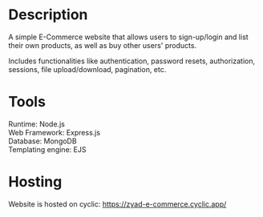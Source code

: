 # Description

A simple E-Commerce website that allows users to sign-up/login and list their own products, as well as buy other users' products.

Includes functionalities like authentication, password resets, authorization, sessions, file upload/download, pagination, etc.


# Tools

Runtime: Node.js <br>
Web Framework: Express.js <br>
Database: MongoDB <br>
Templating engine: EJS <br>

# Hosting

Website is hosted on cyclic: https://zyad-e-commerce.cyclic.app/
